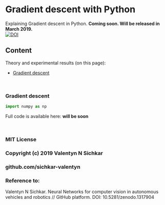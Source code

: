 # Gradient descent with Python
Explaining Gradient descent in Python. **Coming soon. Will be released in March 2019.**
<br/>[![DOI](https://zenodo.org/badge/DOI/10.5281/zenodo.1317904.svg)](https://doi.org/10.5281/zenodo.1317904)

## Content
Theory and experimental results (on this page):

* [Gradient descent](#gradient-descent)

<br/>

### <a id="gradient-descent">Gradient descent</a>


```py
import numpy as np

```

Full code is available here: **will be soon** 

<br/>

### MIT License
### Copyright (c) 2019 Valentyn N Sichkar
### github.com/sichkar-valentyn
### Reference to:
Valentyn N Sichkar. Neural Networks for computer vision in autonomous vehicles and robotics // GitHub platform. DOI: 10.5281/zenodo.1317904
